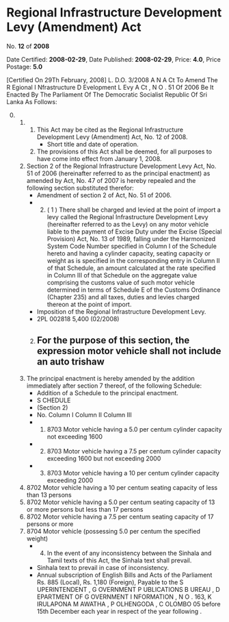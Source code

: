# Regional Infrastructure Development Levy (Amendment)  Act

No. **12** of **2008**

Date Certified: **2008-02-29**, Date Published: **2008-02-29**, Price: **4.0**, Price Postage: **5.0**

[Certified On 29Th February, 2008]
L. D.O. 3/2008
A N  A Ct   To   Amend   The  R Egional  I Nfrastructure  D Evelopment L Evy  A Ct , N O . 51  Of  2006
Be It Enacted By The Parliament Of The Democratic Socialist Republic Of Sri Lanka As Follows:

0. 
    1. 
        1. This Act may be cited as the Regional Infrastructure Development Levy (Amendment) Act, No. 12  of 2008.
            - Short title and date of operation.
        2. The provisions of this Act shall be deemed, for all purposes to have come into effect from January 1, 2008.
    2. Section 2 of the  Regional Infrastructure Development Levy Act, No. 51 of 2006 (hereinafter referred to as the principal enactment) as amended by Act, No. 47 of 2007 is hereby repealed and the following section substituted therefor:
        - Amendment of section 2 of Act, No. 51 of 2006.
        - 2.  ( 1 )  There shall be charged and levied at the point of import a levy called the Regional Infrastructure Development Levy (hereinafter referred to as the Levy) on any motor vehicle liable to the payment of Excise Duty under the Excise (Special Provision) Act, No. 13 of 1989, falling under the Harmonized System Code Number specified in Column I of the Schedule hereto and having a cylinder capacity, seating capacity or weight as is specified in the corresponding entry in Column II of that Schedule, an amount calculated at the rate specified in Column III of that Schedule on the aggregate value comprising the customs value of such motor vehicle determined in terms of Schedule E of the Customs Ordinance (Chapter 235) and all taxes, duties and levies charged thereon at the point of import.
        - Imposition of the Regional Infrastructure Development Levy.
        - 2PL 002818  5,400 (02/2008)
        2. For the purpose of this section, the expression motor vehicle shall not include an auto trishaw
            - 
    3. The principal enactment is hereby amended by the addition immediately after section 7 thereof, of the following Schedule:
        - Addition of a Schedule to the principal enactment.
        - S CHEDULE
        - (Section 2)
        - No. Column I Column II Column III
        - 1. 8703 Motor vehicle having a 5.0  per centum cylinder capacity not exceeding 1600
        - 2. 8703 Motor vehicle having a 7.5  per centum cylinder capacity exceeding 1600 but not exceeding 2000
        - 3. 8703 Motor vehicle having a 10  per centum cylinder capacity exceeding 2000
    4. 8702 Motor vehicle having a 10  per centum seating capacity of less than 13 persons
    5. 8702 Motor vehicle having a 5.0  per centum seating capacity of 13  or more persons but less than 17 persons
    6. 8702 Motor vehicle having a 7.5  per centum seating capacity of 17 persons or more
    7. 8704 Motor vehicle (possessing  5.0  per centum the specified weight)
        - 4. In the event of any inconsistency between the Sinhala and Tamil texts of this Act, the Sinhala text shall prevail.
        - Sinhala text to prevail in case of inconsistency.
        - Annual subscription of English Bills and Acts of the Parliament Rs. 885 (Local), Rs. 1,180 (Foreign), Payable to the S UPERINTENDENT , G OVERNMENT  P UBLICATIONS  B UREAU , D EPARTMENT   OF G OVERNMENT  I NFORMATION , N O . 163, K IRULAPONA  M AWATHA , P OLHENGODA , C OLOMBO  05 before 15th December each year in respect of the year following .